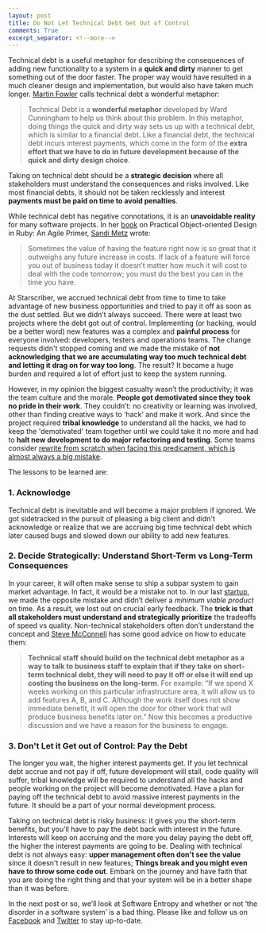 ```yaml
---
layout: post
title: Do Not Let Technical Debt Get Out of Control
comments: True
excerpt_separator: <!--more-->
---
```



Technical debt is a useful metaphor for describing the consequences of adding new functionality to a system in a **quick and dirty** manner to get something out of the door faster. The proper way would have resulted in a much cleaner design and implementation, but would also have taken much longer. [Martin Fowler](http://martinfowler.com/bliki/TechnicalDebt.html) calls technical debt a wonderful metaphor:

> Technical Debt is a **wonderful metaphor** developed by Ward Cunningham to help us think about this problem. In this metaphor, doing things the quick and dirty way sets us up with a technical debt, which is similar to a financial debt. Like a financial debt, the technical debt incurs interest payments, which come in the form of the **extra effort that we have to do in future development because of the quick and dirty design choice**.

Taking on technical debt should be a **strategic decision** where all stakeholders must understand the consequences and risks involved. Like most financial debts, it should not be taken recklessly and interest **payments must be paid on time to avoid penalties**.

 <!--more-->

While technical debt has negative connotations, it is an **unavoidable reality** for many software projects. In her [book](http://www.amazon.com/Practical-Object-Oriented-Design-Ruby-Addison-Wesley/dp/0321721330) on Practical Object-oriented Design in Ruby: An Agile Primer, [Sandi Metz](http://www.sandimetz.com/) wrote:

> Sometimes the value of having the feature right now is so great that it outweighs any future increase in costs. If lack of a feature will force you out of business today it doesn’t matter how much it will cost to deal with the code tomorrow; you must do the best you can in the time you have.

At Starscriber, we accrued technical debt from time to time to take advantage of new business opportunities and tried to pay it off as soon as the dust settled. But we didn’t always succeed. There were at least two projects where the debt got out of control. Implementing (or hacking, would be a better word) new features was a complex and **painful process** for everyone involved: developers, testers and operations teams. The change requests didn't stopped coming and we made the mistake of **not acknowledging that we are accumulating way too much technical debt and letting it drag on for way too long**. The result? It became a huge burden and required a lot of effort just to keep the system running.

However, in my opinion the biggest casualty wasn’t the productivity; it was the team culture and the morale. **People got demotivated since they took no pride in their work**. They couldn’t: no creativity or learning was involved, other than finding creative ways to ‘hack’ and make it work. And since the project required **tribal knowledge** to understand all the hacks, we had to keep the 'demotivated' team together until we could take it no more and had to **halt new development to do major refactoring and testing**. Some teams consider [rewrite from scratch when facing this predicament, which is almost always a big mistake](http://codeahoy.com/2016/04/21/when-to-rewrite-from-scratch-autopsy-of-a-failed-software/).

The lessons to be learned are:

### 1. Acknowledge
Technical debt is inevitable and will become a major problem if ignored. We got sidetracked in the pursuit of pleasing a big client and didn't acknowledge or realize that we are accruing big time technical debt which later caused bugs and slowed down our ability to add new features.

### 2. Decide Strategically: Understand Short-Term vs Long-Term Consequences
In your career, it will often make sense to ship a subpar system to gain market advantage. In fact, it would be a mistake not to. In our last [startup](http://www.paperistic.com/), we made the opposite mistake and didn’t deliver a *minimum viable product* on time. As a result, we lost out on crucial early feedback. The **trick is that all stakeholders must understand and strategically prioritize** the tradeoffs of speed vs quality. Non-technical stakeholders often don’t understand the concept and [Steve McConnell](http://www.ontechnicaldebt.com/blog/steve-mcconnell-on-categorizing-managing-technical-debt/) has some good advice on how to educate them:

> **Technical staff should build on the technical debt metaphor as a way to talk to business staff to explain that if they take on short-term technical debt, they will need to pay it off or else it will end up costing the business on the long-term**. For example: “If we spend X weeks working on this particular infrastructure area, it will allow us to add features A, B, and C. Although the work itself does not show immediate benefit, it will open the door for other work that will produce business benefits later on.”  Now this becomes a productive discussion and we have a reason for the business to engage.

### 3. Don't Let it Get out of Control: Pay the Debt
The longer you wait, the higher interest payments get. If you let technical debt accrue and not pay if off, future development will stall, code quality will suffer, tribal knowledge will be required to understand all the hacks and people working on the project will become demotivated. Have a plan for paying off the technical debt to avoid massive interest payments in the future. It should be a part of your normal development process.

Taking on technical debt is risky business: it gives you the short-term benefits, but you'll have to pay the debt back with interest in the future. Interests will keep on accruing and the more you delay paying the debt off, the higher the interest payments are going to be. Dealing with technical debt is not always easy: **upper management often don't see the value** since it doesn't result in new features; **Things break and you might even have to throw some code out**. Embark on the journey and have faith that you are doing the right thing and that your system will be in a better shape than it was before.

In the next post or so, we’ll look at Software Entropy and whether or not ‘the disorder in a software system’ is a bad thing. Please like and follow us on [Facebook](https://www.facebook.com/codeahoy) and [Twitter](http://twitter.com/codeahoy) to stay up-to-date.
